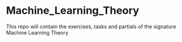 # Machine_Learning_Theory
This repo will contain the exercises, tasks and partials of the signature Machine Learning Theory
